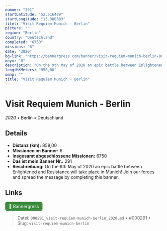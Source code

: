 ```yaml
---
nummer: "291"
startLatitude: "52.516489"
startLongitude: "13.380383"
titel: "Visit Requiem Munich - Berlin"
picture: ""
region: "Berlin"
country: "Deutschland"
completed: "6750"
missions: "6"
date: "2020"
bg-link: "https://bannergress.com/banner/visit-requiem-munich-berlin-8672"
onyx: "0"
description: "On the 9th May of 2020 an epic battle between Enlightened and Resistance will take place in Munich! Join our forces and spread the message by completing this banner."
lengthKMeters: "858,00"
umap: ""
title: "Visit Requiem Munich - Berlin"
---
```

# Visit Requiem Munich - Berlin

*2020* • Berlin • Deutschland



## Details
- **Distanz (km):** 858,00
- **Missionen im Banner:** 6
- **Insgesamt abgeschlossene Missionen:** 6750
- **Das ist mein Banner Nr.:** 291
- **Beschreibung:** On the 9th May of 2020 an epic battle between Enlightened and Resistance will take place in Munich! Join our forces and spread the message by completing this banner.


## Links
<div style="margin-top: 0.5em;">
<a href="https://bannergress.com/banner/visit-requiem-munich-berlin-8672" target="_blank" style="display:inline-block;margin-right:8px;padding:6px 12px;background-color:#3c8b3c;color:white;text-decoration:none;border-radius:6px;">🔗 Bannergress</a>

</div>


> Datei: `000291_visit-requiem-munich-berlin_2020.md` • #000291 • Slug: `visit-requiem-munich-berlin`
